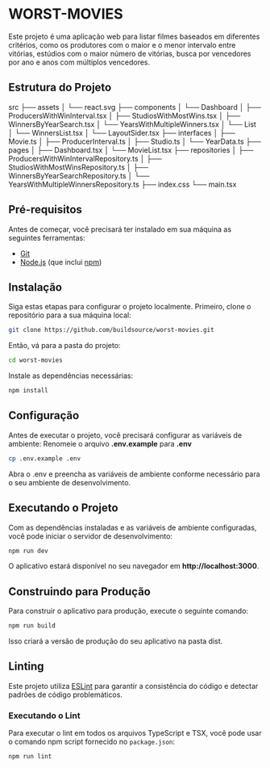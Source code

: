 # WORST-MOVIES

Este projeto é uma aplicação web para listar filmes baseados em diferentes critérios, como os produtores com o maior e o menor intervalo entre vitórias, estúdios com o maior número de vitórias, busca por vencedores por ano e anos com múltiplos vencedores.

## Estrutura do Projeto
src
├── assets
│   └── react.svg
├── components
│   └── Dashboard
│       ├── ProducersWithWinInterval.tsx
│       ├── StudiosWithMostWins.tsx
│       ├── WinnersByYearSearch.tsx
│       └── YearsWithMultipleWinners.tsx
│   └── List
│       └── WinnersList.tsx
│   └── LayoutSider.tsx
├── interfaces
│   ├── Movie.ts
│   ├── ProducerInterval.ts
│   ├── Studio.ts
│   └── YearData.ts
├── pages
│   ├── Dashboard.tsx
│   └── MovieList.tsx
├── repositories
│   ├── ProducersWithWinIntervalRepository.ts
│   ├── StudiosWithMostWinsRepository.ts
│   ├── WinnersByYearSearchRepository.ts
│   └── YearsWithMultipleWinnersRepository.ts
├── index.css
└── main.tsx

## Pré-requisitos

Antes de começar, você precisará ter instalado em sua máquina as seguintes ferramentas:
- [Git](https://git-scm.com)
- [Node.js](https://nodejs.org/en/) (que inclui [npm](http://npmjs.com))

## Instalação

Siga estas etapas para configurar o projeto localmente.
Primeiro, clone o repositório para a sua máquina local:

```bash
git clone https://github.com/buildsource/worst-movies.git
```


Então, vá para a pasta do projeto:
```bash
cd worst-movies
```


Instale as dependências necessárias:
```bash
npm install
```

## Configuração
Antes de executar o projeto, você precisará configurar as variáveis de ambiente:
Renomeie o arquivo **.env.example** para **.env**
```bash
cp .env.example .env
```
Abra o .env e preencha as variáveis de ambiente conforme necessário para o seu ambiente de desenvolvimento.

## Executando o Projeto
Com as dependências instaladas e as variáveis de ambiente configuradas, você pode iniciar o servidor de desenvolvimento:
```bash
npm run dev
```
O aplicativo estará disponível no seu navegador em **http://localhost:3000**.

## Construindo para Produção
Para construir o aplicativo para produção, execute o seguinte comando:
```bash
npm run build
```
Isso criará a versão de produção do seu aplicativo na pasta dist.

## Linting

Este projeto utiliza [ESLint](https://eslint.org/) para garantir a consistência do código e detectar padrões de código problemáticos.

### Executando o Lint

Para executar o lint em todos os arquivos TypeScript e TSX, você pode usar o comando npm script fornecido no `package.json`:

```bash
npm run lint